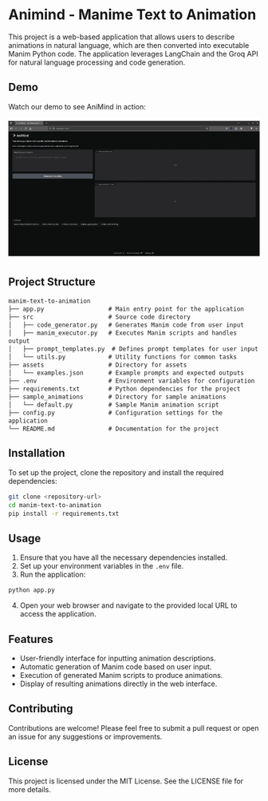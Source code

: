 # Animind - Manime Text to Animation

This project is a web-based application that allows users to describe animations in natural language, which are then converted into executable Manim Python code. The application leverages LangChain and the Groq API for natural language processing and code generation.

## Demo

Watch our demo to see AniMind in action:

![Demo](https://github.com/PranavInani/animind/blob/main/demo.gif)

## Project Structure

```
manim-text-to-animation
├── app.py                  # Main entry point for the application
├── src                     # Source code directory
│   ├── code_generator.py   # Generates Manim code from user input
│   ├── manim_executor.py   # Executes Manim scripts and handles output
│   ├── prompt_templates.py  # Defines prompt templates for user input
│   └── utils.py            # Utility functions for common tasks
├── assets                  # Directory for assets
│   └── examples.json       # Example prompts and expected outputs
├── .env                    # Environment variables for configuration
├── requirements.txt        # Python dependencies for the project
├── sample_animations       # Directory for sample animations
│   └── default.py          # Sample Manim animation script
├── config.py               # Configuration settings for the application
└── README.md               # Documentation for the project
```

## Installation

To set up the project, clone the repository and install the required dependencies:

```bash
git clone <repository-url>
cd manim-text-to-animation
pip install -r requirements.txt
```

## Usage

1. Ensure that you have all the necessary dependencies installed.
2. Set up your environment variables in the `.env` file.
3. Run the application:

```bash
python app.py
```

4. Open your web browser and navigate to the provided local URL to access the application.

## Features

- User-friendly interface for inputting animation descriptions.
- Automatic generation of Manim code based on user input.
- Execution of generated Manim scripts to produce animations.
- Display of resulting animations directly in the web interface.

## Contributing

Contributions are welcome! Please feel free to submit a pull request or open an issue for any suggestions or improvements.

## License

This project is licensed under the MIT License. See the LICENSE file for more details.